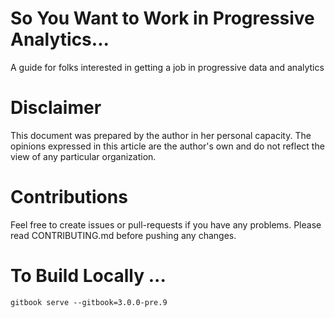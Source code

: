 # So You Want to Work in Progressive Analytics...

A guide for folks interested in getting a job in progressive data and analytics

# Disclaimer
This document was prepared by the author in her personal capacity. The opinions expressed in this article are the author's own and do not reflect the view of any particular organization.

# Contributions
Feel free to create issues or pull-requests if you have any problems.
Please read CONTRIBUTING.md before pushing any changes.

# To Build Locally ...
`gitbook serve --gitbook=3.0.0-pre.9`